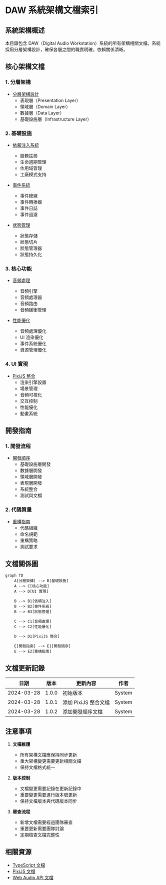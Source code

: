 # DAW 系統架構文檔索引

## 系統架構概述

本目錄包含 DAW（Digital Audio Workstation）系統的所有架構相關文檔。系統採用分層架構設計，確保各層之間的職責明確，依賴關係清晰。

## 核心架構文檔

### 1. 分層架構
- [分層架構設計](layered-architecture.md)
  - 表現層（Presentation Layer）
  - 領域層（Domain Layer）
  - 數據層（Data Layer）
  - 基礎設施層（Infrastructure Layer）

### 2. 基礎設施
- [依賴注入系統](dependency-injection.md)
  - 服務註冊
  - 生命週期管理
  - 作用域管理
  - 工廠模式支持

- [事件系統](event-system.md)
  - 事件總線
  - 事件轉換器
  - 事件日誌
  - 事件過濾

- [狀態管理](state-management.md)
  - 狀態存儲
  - 狀態切片
  - 狀態管理器
  - 狀態持久化

### 3. 核心功能
- [音頻處理](audio-processing.md)
  - 音頻引擎
  - 音頻處理器
  - 音頻路由
  - 音頻緩衝管理

- [性能優化](performance-optimization.md)
  - 音頻處理優化
  - UI 渲染優化
  - 事件系統優化
  - 資源管理優化

### 4. UI 實現
- [PixiJS 整合](pixijs-integration.md)
  - 渲染引擎設置
  - 場景管理
  - 音頻可視化
  - 交互控制
  - 性能優化
  - 動畫系統

## 開發指南

### 1. 開發流程
- [開發順序](development-sequence.md)
  - 基礎設施層開發
  - 數據層開發
  - 領域層開發
  - 表現層開發
  - 系統整合
  - 測試與文檔

### 2. 代碼質量
- [重構指南](refactoring-guide.md)
  - 代碼組織
  - 命名規範
  - 重構策略
  - 測試要求

## 文檔關係圖

```mermaid
graph TD
    A[分層架構] --> B[基礎設施]
    A --> C[核心功能]
    A --> D[UI 實現]
    
    B --> B1[依賴注入]
    B --> B2[事件系統]
    B --> B3[狀態管理]
    
    C --> C1[音頻處理]
    C --> C2[性能優化]
    
    D --> D1[PixiJS 整合]
    
    E[開發指南] --> E1[開發順序]
    E --> E2[重構指南]
```

## 文檔更新記錄

| 日期 | 版本 | 更新內容 | 作者 |
|------|------|----------|------|
| 2024-03-28 | 1.0.0 | 初始版本 | System |
| 2024-03-28 | 1.0.1 | 添加 PixiJS 整合文檔 | System |
| 2024-03-28 | 1.0.2 | 添加開發順序文檔 | System |

## 注意事項

1. **文檔維護**
   - 所有架構文檔應保持同步更新
   - 重大架構變更需要更新相關文檔
   - 保持文檔格式統一

2. **版本控制**
   - 文檔變更需要記錄在更新記錄中
   - 重要變更需要進行版本號更新
   - 保持文檔版本與代碼版本同步

3. **審查流程**
   - 新增文檔需要經過團隊審查
   - 重要更新需要團隊討論
   - 定期檢查文檔完整性

## 相關資源

- [TypeScript 文檔](https://www.typescriptlang.org/docs/)
- [PixiJS 文檔](https://pixijs.io/guides)
- [Web Audio API 文檔](https://developer.mozilla.org/en-US/docs/Web/API/Web_Audio_API) 